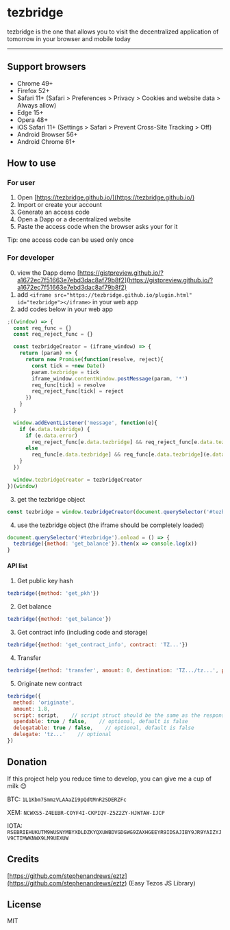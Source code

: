 # tezbridge

tezbridge is the one that allows you to visit the decentralized application of tomorrow in your browser and mobile today

---

## Support browsers
* Chrome 49+
* Firefox 52+
* Safari 11+ (Safari > Preferences > Privacy > Cookies and website data > Always allow)
* Edge 15+
* Opera 48+
* iOS Safari 11+ (Settings > Safari > Prevent Cross-Site Tracking > Off)
* Android Browser 56+
* Android Chrome 61+

## How to use
### For user
1. Open [https://tezbridge.github.io/](https://tezbridge.github.io/)
2. Import or create your account
3. Generate an access code
4. Open a Dapp or a decentralized website
5. Paste the access code when the browser asks your for it

Tip: one access code can be used only once

### For developer
0. view the Dapp demo [https://gistpreview.github.io/?a1672ec7f51663e7ebd3dac8af79b8f2](https://gistpreview.github.io/?a1672ec7f51663e7ebd3dac8af79b8f2)
1. add `<iframe src="https://tezbridge.github.io/plugin.html" id="tezbridge"></iframe>` in your web app
2. add codes below in your web app
```javascript
;((window) => {
  const req_func = {}
  const req_reject_func = {}

  const tezbridgeCreator = (iframe_window) => {
    return (param) => {
      return new Promise(function(resolve, reject){
        const tick = +new Date()
        param.tezbridge = tick
        iframe_window.contentWindow.postMessage(param, '*')
        req_func[tick] = resolve
        req_reject_func[tick] = reject
      })
    }
  }

  window.addEventListener('message', function(e){
    if (e.data.tezbridge) {
      if (e.data.error) 
        req_reject_func[e.data.tezbridge] && req_reject_func[e.data.tezbridge](e.data.error)
      else
        req_func[e.data.tezbridge] && req_func[e.data.tezbridge](e.data.result)
    }
  })

  window.tezbridgeCreator = tezbridgeCreator
})(window)
```

3. get the tezbridge object
```javascript
const tezbridge = window.tezbridgeCreator(document.querySelector('#tezbridge'))
```

4. use the tezbridge object (the iframe should be completely loaded)
```javascript
document.querySelector('#tezbridge').onload = () => {
  tezbridge({method: 'get_balance'}).then(x => console.log(x))
}
```

#### API list
1. Get public key hash
```javascript
tezbridge({method: 'get_pkh'})
```

2. Get balance
```javascript
tezbridge({method: 'get_balance'})
```

3. Get contract info (including code and storage)
```javascript
tezbridge({method: 'get_contract_info', contract: 'TZ...'})
```

4. Transfer
```javascript
tezbridge({method: 'transfer', amount: 0, destination: 'TZ.../tz...', parameters: {json object}})
```

5. Originate new contract
```javascript
tezbridge({
  method: 'originate', 
  amount: 1.8, 
  script: script,    // script struct should be the same as the response of RPC result from API 3 - Get contract info
  spendable: true / false,    // optional, default is false
  delegatable: true / false,    // optional, default is false
  delegate: 'tz...'    // optional
})
```

## Donation
If this project help you reduce time to develop, you can give me a cup of milk 😊

BTC: `1L1Kbm7SmmzVLAAaZi9pQdtMnR2SDERZFc`

XEM: `NCWXS5-Z4EEBR-COYF4I-CKPIQV-Z5Z2ZY-HJWTAW-IJCP`

IOTA: `RSEBRIEHUKUTM9WUSNYMBYXDLDZKYQXUWBDVGDGWG9ZAXHGEEYR9IDSAJIBY9JR9YAIZYJV9CTIMWKNWX9LM9UEXUW`

## Credits
[https://github.com/stephenandrews/eztz](https://github.com/stephenandrews/eztz) (Easy Tezos JS Library)

## License
MIT